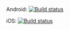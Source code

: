 Android: [![Build status](https://build.appcenter.ms/v0.1/apps/661b729a-424c-40a3-a18d-fe4c23d5d573/branches/dev/badge)](https://appcenter.ms)


iOS: [![Build status](https://build.appcenter.ms/v0.1/apps/0c797704-1579-4c2d-9b44-86d9d94ad355/branches/dev/badge)](https://appcenter.ms)